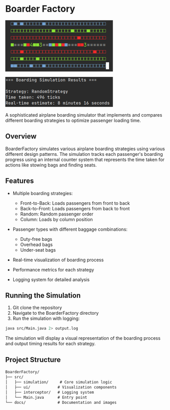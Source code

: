 # Boarder Factory

![Airplane Boarding Simulation](images/random-sim.png)

![Airplane Boarding Simulation Results](images/random-results.png)

A sophisticated airplane boarding simulator that implements and compares different boarding strategies to optimize passenger loading time.

## Overview

BoarderFactory simulates various airplane boarding strategies using various different design patterns. The simulation tracks each passenger's boarding progress using an internal counter system that represents the time taken for actions like stowing bags and finding seats.

## Features

- Multiple boarding strategies:
  - Front-to-Back: Loads passengers from front to back
  - Back-to-Front: Loads passengers from back to front
  - Random: Random passenger order
  - Column: Loads by column position

- Passenger types with different baggage combinations:
  - Duty-free bags
  - Overhead bags
  - Under-seat bags

- Real-time visualization of boarding process
- Performance metrics for each strategy
- Logging system for detailed analysis

## Running the Simulation

1. Git clone the repository
2. Navigate to the BoarderFactory directory
3. Run the simulation with logging:
```bash
java src/Main.java 2> output.log
```

The simulation will display a visual representation of the boarding process and output timing results for each strategy.

## Project Structure

```
BoarderFactory/
├── src/
│   ├── simulation/     # Core simulation logic
│   ├── ui/            # Visualization components
│   ├── interceptor/   # Logging system
│   └── Main.java      # Entry point
└── docs/              # Documentation and images
```
